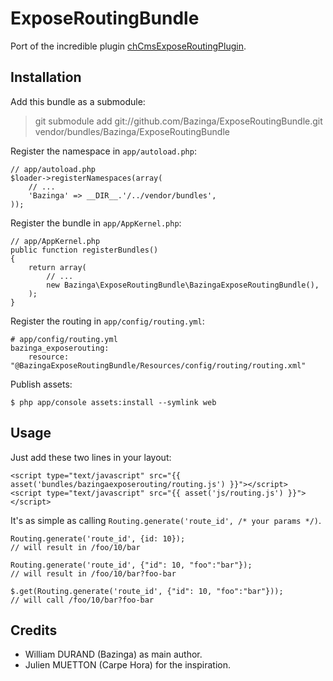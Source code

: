 ExposeRoutingBundle
===================

Port of the incredible plugin [chCmsExposeRoutingPlugin](https://github.com/themouette/chCmsExposeRoutingPlugin).

Installation
------------

Add this bundle as a submodule:

> git submodule add git://github.com/Bazinga/ExposeRoutingBundle.git vendor/bundles/Bazinga/ExposeRoutingBundle

Register the namespace in `app/autoload.php`:

    // app/autoload.php
    $loader->registerNamespaces(array(
        // ...
        'Bazinga' => __DIR__.'/../vendor/bundles',
    ));

Register the bundle in `app/AppKernel.php`:

    // app/AppKernel.php
    public function registerBundles()
    {
        return array(
            // ...
            new Bazinga\ExposeRoutingBundle\BazingaExposeRoutingBundle(),
        );
    }

Register the routing in `app/config/routing.yml`:

    # app/config/routing.yml
    bazinga_exposerouting:
        resource: "@BazingaExposeRoutingBundle/Resources/config/routing/routing.xml"

Publish assets:

    $ php app/console assets:install --symlink web



Usage
-----

Just add these two lines in your layout:

    <script type="text/javascript" src="{{ asset('bundles/bazingaexposerouting/routing.js') }}"></script>
    <script type="text/javascript" src="{{ asset('js/routing.js') }}"></script>


It's as simple as calling `Routing.generate('route_id', /* your params */)`.

    Routing.generate('route_id', {id: 10});
    // will result in /foo/10/bar

    Routing.generate('route_id', {"id": 10, "foo":"bar"});
    // will result in /foo/10/bar?foo-bar

    $.get(Routing.generate('route_id', {"id": 10, "foo":"bar"}));
    // will call /foo/10/bar?foo-bar


Credits
-------

* William DURAND (Bazinga) as main author.
* Julien MUETTON (Carpe Hora) for the inspiration.
